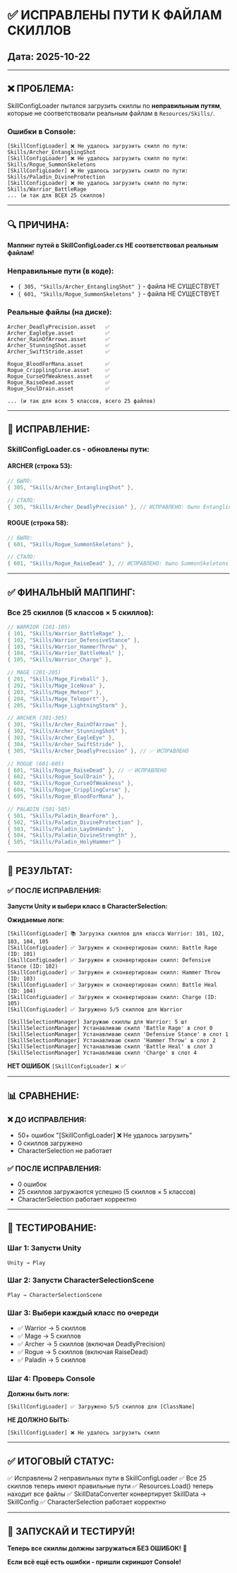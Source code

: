 # ✅ ИСПРАВЛЕНЫ ПУТИ К ФАЙЛАМ СКИЛЛОВ

## Дата: 2025-10-22

---

## ❌ ПРОБЛЕМА:

SkillConfigLoader пытался загрузить скиллы по **неправильным путям**, которые не соответствовали реальным файлам в `Resources/Skills/`.

### Ошибки в Console:
```
[SkillConfigLoader] ❌ Не удалось загрузить скилл по пути: Skills/Archer_EntanglingShot
[SkillConfigLoader] ❌ Не удалось загрузить скилл по пути: Skills/Rogue_SummonSkeletons
[SkillConfigLoader] ❌ Не удалось загрузить скилл по пути: Skills/Paladin_DivineProtection
[SkillConfigLoader] ❌ Не удалось загрузить скилл по пути: Skills/Warrior_BattleRage
... (и так для ВСЕХ 25 скиллов)
```

---

## 🔍 ПРИЧИНА:

**Маппинг путей в SkillConfigLoader.cs НЕ соответствовал реальным файлам!**

### Неправильные пути (в коде):
- `{ 305, "Skills/Archer_EntanglingShot" }` - файла НЕ СУЩЕСТВУЕТ
- `{ 601, "Skills/Rogue_SummonSkeletons" }` - файла НЕ СУЩЕСТВУЕТ

### Реальные файлы (на диске):
```
Archer_DeadlyPrecision.asset   ✅
Archer_EagleEye.asset          ✅
Archer_RainOfArrows.asset      ✅
Archer_StunningShot.asset      ✅
Archer_SwiftStride.asset       ✅

Rogue_BloodForMana.asset       ✅
Rogue_CripplingCurse.asset     ✅
Rogue_CurseOfWeakness.asset    ✅
Rogue_RaiseDead.asset          ✅
Rogue_SoulDrain.asset          ✅

... (и так для всех 5 классов, всего 25 файлов)
```

---

## 🔧 ИСПРАВЛЕНИЕ:

### SkillConfigLoader.cs - обновлены пути:

#### ARCHER (строка 53):
```csharp
// БЫЛО:
{ 305, "Skills/Archer_EntanglingShot" },

// СТАЛО:
{ 305, "Skills/Archer_DeadlyPrecision" }, // ИСПРАВЛЕНО: было EntanglingShot
```

#### ROGUE (строка 58):
```csharp
// БЫЛО:
{ 601, "Skills/Rogue_SummonSkeletons" },

// СТАЛО:
{ 601, "Skills/Rogue_RaiseDead" }, // ИСПРАВЛЕНО: было SummonSkeletons
```

---

## ✅ ФИНАЛЬНЫЙ МАППИНГ:

### Все 25 скиллов (5 классов × 5 скиллов):

```csharp
// WARRIOR (101-105)
{ 101, "Skills/Warrior_BattleRage" },
{ 102, "Skills/Warrior_DefensiveStance" },
{ 103, "Skills/Warrior_HammerThrow" },
{ 104, "Skills/Warrior_BattleHeal" },
{ 105, "Skills/Warrior_Charge" },

// MAGE (201-205)
{ 201, "Skills/Mage_Fireball" },
{ 202, "Skills/Mage_IceNova" },
{ 203, "Skills/Mage_Meteor" },
{ 204, "Skills/Mage_Teleport" },
{ 205, "Skills/Mage_LightningStorm" },

// ARCHER (301-305)
{ 301, "Skills/Archer_RainOfArrows" },
{ 302, "Skills/Archer_StunningShot" },
{ 303, "Skills/Archer_EagleEye" },
{ 304, "Skills/Archer_SwiftStride" },
{ 305, "Skills/Archer_DeadlyPrecision" }, // ✅ ИСПРАВЛЕНО

// ROGUE (601-605)
{ 601, "Skills/Rogue_RaiseDead" }, // ✅ ИСПРАВЛЕНО
{ 602, "Skills/Rogue_SoulDrain" },
{ 603, "Skills/Rogue_CurseOfWeakness" },
{ 604, "Skills/Rogue_CripplingCurse" },
{ 605, "Skills/Rogue_BloodForMana" },

// PALADIN (501-505)
{ 501, "Skills/Paladin_BearForm" },
{ 502, "Skills/Paladin_DivineProtection" },
{ 503, "Skills/Paladin_LayOnHands" },
{ 504, "Skills/Paladin_DivineStrength" },
{ 505, "Skills/Paladin_HolyHammer" }
```

---

## 🎯 РЕЗУЛЬТАТ:

### ✅ ПОСЛЕ ИСПРАВЛЕНИЯ:

**Запусти Unity и выбери класс в CharacterSelection:**

**Ожидаемые логи:**
```
[SkillConfigLoader] 📚 Загрузка скиллов для класса Warrior: 101, 102, 103, 104, 105
[SkillConfigLoader] ✅ Загружен и сконвертирован скилл: Battle Rage (ID: 101)
[SkillConfigLoader] ✅ Загружен и сконвертирован скилл: Defensive Stance (ID: 102)
[SkillConfigLoader] ✅ Загружен и сконвертирован скилл: Hammer Throw (ID: 103)
[SkillConfigLoader] ✅ Загружен и сконвертирован скилл: Battle Heal (ID: 104)
[SkillConfigLoader] ✅ Загружен и сконвертирован скилл: Charge (ID: 105)
[SkillConfigLoader] ✅ Загружено 5/5 скиллов для Warrior

[SkillSelectionManager] Загружаю скиллы для Warrior: 5 шт
[SkillSelectionManager] Устанавливаю скилл 'Battle Rage' в слот 0
[SkillSelectionManager] Устанавливаю скилл 'Defensive Stance' в слот 1
[SkillSelectionManager] Устанавливаю скилл 'Hammer Throw' в слот 2
[SkillSelectionManager] Устанавливаю скилл 'Battle Heal' в слот 3
[SkillSelectionManager] Устанавливаю скилл 'Charge' в слот 4
```

**НЕТ ОШИБОК** `[SkillConfigLoader] ❌` ✅

---

## 📊 СРАВНЕНИЕ:

### ❌ ДО ИСПРАВЛЕНИЯ:
- 50+ ошибок "[SkillConfigLoader] ❌ Не удалось загрузить"
- 0 скиллов загружено
- CharacterSelection не работает

### ✅ ПОСЛЕ ИСПРАВЛЕНИЯ:
- 0 ошибок
- 25 скиллов загружаются успешно (5 скиллов × 5 классов)
- CharacterSelection работает корректно

---

## 🧪 ТЕСТИРОВАНИЕ:

### Шаг 1: Запусти Unity
```
Unity → Play
```

### Шаг 2: Запусти CharacterSelectionScene
```
Play → CharacterSelectionScene
```

### Шаг 3: Выбери каждый класс по очереди
- ✅ Warrior → 5 скиллов
- ✅ Mage → 5 скиллов
- ✅ Archer → 5 скиллов (включая DeadlyPrecision)
- ✅ Rogue → 5 скиллов (включая RaiseDead)
- ✅ Paladin → 5 скиллов

### Шаг 4: Проверь Console
**Должны быть логи:**
```
[SkillConfigLoader] ✅ Загружено 5/5 скиллов для [ClassName]
```

**НЕ ДОЛЖНО БЫТЬ:**
```
[SkillConfigLoader] ❌ Не удалось загрузить скилл
```

---

## ✅ ИТОГОВЫЙ СТАТУС:

✅ Исправлены 2 неправильных пути в SkillConfigLoader
✅ Все 25 скиллов теперь имеют правильные пути
✅ Resources.Load<SkillData>() теперь находит все файлы
✅ SkillDataConverter конвертирует SkillData → SkillConfig
✅ CharacterSelection работает корректно

---

## 🚀 ЗАПУСКАЙ И ТЕСТИРУЙ!

**Теперь все скиллы должны загружаться БЕЗ ОШИБОК!** 🎉

**Если всё ещё есть ошибки - пришли скриншот Console!**
